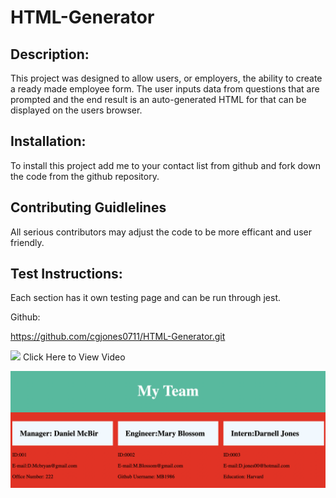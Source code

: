 # HTML-Generator

## Description:

This project was designed to allow users, or employers, the ability to create a ready made employee form. The user inputs data from questions that are prompted and the end result is an auto-generated HTML for that can be displayed on the users browser. 

## Installation:

To install this project add me to your contact list from github and fork down the code from the github repository. 

## Contributing Guidlelines 

All serious contributors may adjust the code to be more efficant and user friendly.

## Test Instructions:

Each section has it own testing page and can be run through jest. 

Github:

https://github.com/cgjones0711/HTML-Generator.git


<img src="https://drive.google.com/drive/my-drive"> Click Here to View Video</img>



<img src="./dist/HTMLphoto.png">